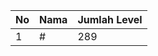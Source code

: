 | No | Nama            | Jumlah Level |
|----|-----------------|--------------|
| 1  | #    |    289        |

